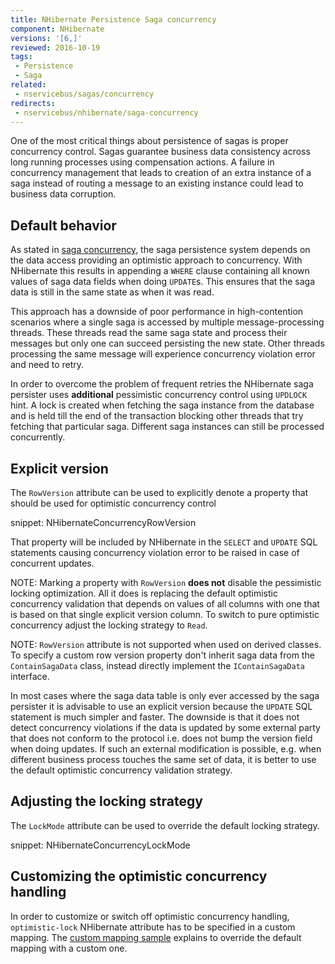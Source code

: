 ```yaml
---
title: NHibernate Persistence Saga concurrency
component: NHibernate
versions: '[6,]'
reviewed: 2016-10-19
tags:
 - Persistence
 - Saga
related:
 - nservicebus/sagas/concurrency
redirects:
 - nservicebus/nhibernate/saga-concurrency
---
```


One of the most critical things about persistence of sagas is proper concurrency control. Sagas guarantee business data consistency across long running processes using compensation actions. A failure in concurrency management that leads to creation of an extra instance of a saga instead of routing a message to an existing instance could lead to business data corruption.


## Default behavior

As stated in [saga concurrency](/nservicebus/sagas/concurrency.md), the saga persistence system depends on the data access providing an optimistic approach to concurrency. With NHibernate this results in appending a `WHERE` clause containing all known values of saga data fields when doing `UPDATE`s. This ensures that the saga data is still in the same state as when it was read.

This approach has a downside of poor performance in high-contention scenarios where a single saga is accessed by multiple message-processing threads. These threads read the same saga state and process their messages but only one can succeed persisting the new state. Other threads processing the same message will experience concurrency violation error and need to retry. 

In order to overcome the problem of frequent retries the NHibernate saga persister uses **additional** pessimistic concurrency control using `UPDLOCK` hint. A lock is created when fetching the saga instance from the database and is held till the end of the transaction blocking other threads that try fetching that particular saga. Different saga instances can still be processed concurrently.


## Explicit version

The `RowVersion` attribute can be used to explicitly denote a property that should be used for optimistic concurrency control

snippet: NHibernateConcurrencyRowVersion

That property will be included by NHibernate in the `SELECT` and `UPDATE` SQL statements causing concurrency violation error to be raised in case of concurrent updates.

NOTE: Marking a property with `RowVersion` **does not** disable the pessimistic locking optimization. All it does is replacing the default optimistic concurrency validation that depends on values of all columns with one that is based on that single explicit version column. To switch to pure optimistic concurrency adjust the locking strategy to `Read`.

NOTE: `RowVersion` attribute is not supported when used on derived classes. To specify a custom row version property don't inherit saga data from the `ContainSagaData` class, instead directly implement the `IContainSagaData` interface.

In most cases where the saga data table is only ever accessed by the saga persister it is advisable to use an explicit version because the `UPDATE` SQL statement is much simpler and faster. The downside is that it does not detect concurrency violations if the data is updated by some external party that does not conform to the protocol i.e. does not bump the version field when doing updates. If such an external modification is possible, e.g. when different business process touches the same set of data, it is better to use the default optimistic concurrency validation strategy.

## Adjusting the locking strategy

The `LockMode` attribute can be used to override the default locking strategy.

snippet: NHibernateConcurrencyLockMode


## Customizing the optimistic concurrency handling

In order to customize or switch off optimistic concurrency handling, `optimistic-lock` NHibernate attribute has to be specified in a custom mapping. The [custom mapping sample](/samples/nhibernate/custom-mappings) explains to override the default mapping with a custom one.
